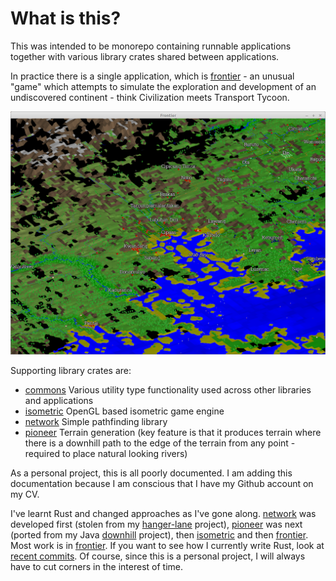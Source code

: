 # What is this?

This was intended to be monorepo containing runnable applications together with various library crates shared between applications.

In practice there is a single application, which is [frontier](./frontier) - an unusual "game" which attempts to simulate the exploration and development of an undiscovered continent - think Civilization meets Transport Tycoon.

![alt text](./frontier/2.png)

Supporting library crates are:
* [commons](./commons) Various utility type functionality used across other libraries and applications
* [isometric](./isometric) OpenGL based isometric game engine
* [network](./network) Simple pathfinding library
* [pioneer](./pioneer) Terrain generation (key feature is that it produces terrain where there is a downhill path to the edge of the terrain from any point - required to place natural looking rivers)

As a personal project, this is all poorly documented. I am adding this documentation because I am conscious that I have my Github account on my CV.

I've learnt Rust and changed approaches as I've gone along. [network](./network) was developed first (stolen from my [hanger-lane](https://github.com/TGElder/hanger-lane) project), [pioneer](./pioneer) was next (ported from my Java [downhill](https://github.com/TGElder/downhill) project), then [isometric](./isometric) and then [frontier](./frontier). Most work is in [frontier](./frontier). If you want to see how I currently write Rust, look at [recent commits](https://github.com/TGElder/rust/commits/develop). Of course, since this is a personal project, I will always have to cut corners in the interest of time.